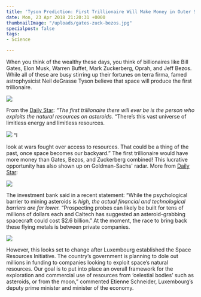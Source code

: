```yaml
---
title: 'Tyson Prediction: First Trillionaire Will Make Money in Outer Space'
date: Mon, 23 Apr 2018 21:20:31 +0000
thumbnailImage: "/uploads/gates-zuck-bezos.jpg"
specialpost: false
tags:
- Science

---
```

When you think of the wealthy these days, you think of billionaires like Bill Gates, Elon Musk, Warren Buffet, Mark Zuckerberg, Oprah, and Jeff Bezos. While all of these are busy stirring up their fortunes on terra firma, famed astrophysicist Neil deGrasse Tyson believe that space will produce the first trillionaire. 

[![](http://newsattorneys.staging.wpengine.com/wp-content/uploads/2018/04/gates-zuck-bezos.jpg)](http://newsattorneys.staging.wpengine.com/wp-content/uploads/2018/04/gates-zuck-bezos.jpg) 

From the [Daily Star](https://www.dailystar.co.uk/news/latest-news/697701/space-mining-first-trillionaire-asteroid-mark-zuckerberg-bill-gates-jeff-bezos): _“The first trillionaire there will ever be is the person who exploits the natural resources on asteroids._ “There’s this vast universe of limitless energy and limitless resources. 

[![](http://newsattorneys.staging.wpengine.com/wp-content/uploads/2018/04/Neil-deGrasse-Tyson.jpg)](http://newsattorneys.staging.wpengine.com/wp-content/uploads/2018/04/Neil-deGrasse-Tyson.jpg) “I 

look at wars fought over access to resources. That could be a thing of the past, once space becomes our backyard.” The first trillionaire would have more money than Gates, Bezos, and Zuckerberg combined! This lucrative opportunity has also shown up on Goldman-Sachs' radar. More from [Daily Star](https://www.dailystar.co.uk/news/latest-news/697701/space-mining-first-trillionaire-asteroid-mark-zuckerberg-bill-gates-jeff-bezos): 

[![](http://newsattorneys.staging.wpengine.com/wp-content/uploads/2018/04/asteroid.jpg)](http://newsattorneys.staging.wpengine.com/wp-content/uploads/2018/04/asteroid.jpg) 

The investment bank said in a recent statement: “While the psychological barrier to mining asteroids is _high, the actual financial and technological barriers are far lower._ “Prospecting probes can likely be built for tens of millions of dollars each and Caltech has suggested an asteroid-grabbing spacecraft could cost $2.6 billion.” At the moment, the race to bring back these flying metals is between private companies. 

[![](http://newsattorneys.staging.wpengine.com/wp-content/uploads/2018/04/asteroid2.jpg)](http://newsattorneys.staging.wpengine.com/wp-content/uploads/2018/04/asteroid2.jpg) 

However, this looks set to change after Luxembourg established the Space Resources Initiative. The country’s government is planning to dole out millions in funding to companies looking to exploit space’s natural resources. Our goal is to put into place an overall framework for the exploration and commercial use of resources from ‘celestial bodies’ such as asteroids, or from the moon,” commented Etienne Schneider, Luxembourg’s deputy prime minister and minister of the economy.